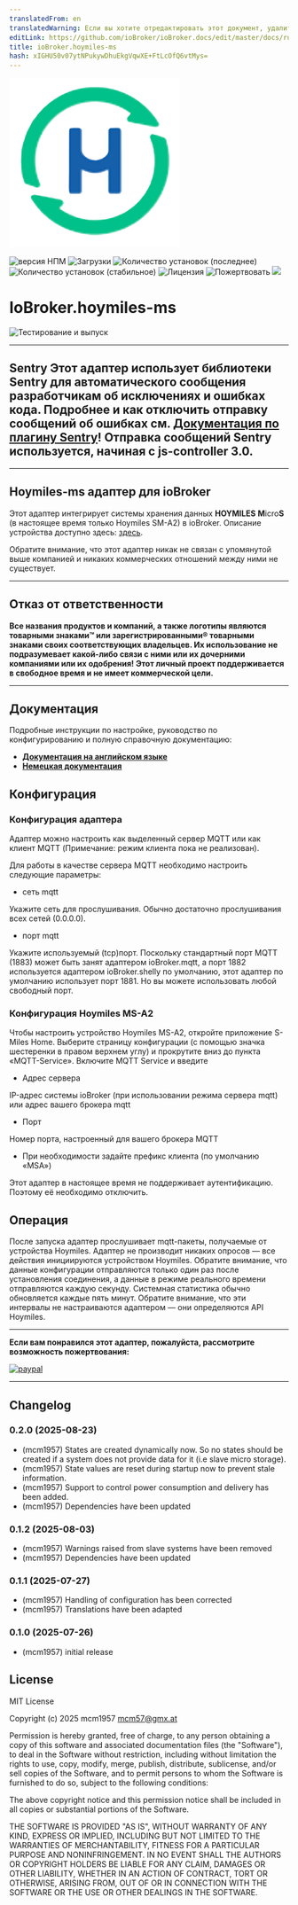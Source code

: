 ```yaml
---
translatedFrom: en
translatedWarning: Если вы хотите отредактировать этот документ, удалите поле «translationFrom», в противном случае этот документ будет снова автоматически переведен
editLink: https://github.com/ioBroker/ioBroker.docs/edit/master/docs/ru/adapterref/iobroker.hoymiles-ms/README.md
title: ioBroker.hoymiles-ms
hash: xIGHU50v07ytNPukywDhuEkgVqwXE+FtLcOfQ6vtMys=
---
```

![Логотип](../../../en/adapterref/iobroker.hoymiles-ms/admin/hoymiles-ms.png)

![версия НПМ](http://img.shields.io/npm/v/iobroker.hoymiles-ms.svg)
![Загрузки](https://img.shields.io/npm/dm/iobroker.hoymiles-ms.svg)
![Количество установок (последнее)](http://iobroker.live/badges/hoymiles-ms-installed.svg)
![Количество установок (стабильное)](http://iobroker.live/badges/hoymiles-ms-stable.svg)
![Лицензия](https://img.shields.io/github/license/mcm4iob/ioBroker.hoymiles-ms?style=flat)
![Пожертвовать](https://img.shields.io/badge/paypal-donate%20|%20spenden-blue.svg)
![](https://img.shields.io/static/v1?label=Sponsor&message=%E2%9D%A4&logo=GitHub&color=%23fe8e86)

# IoBroker.hoymiles-ms
![Тестирование и выпуск](https://github.com/mcm4iob/ioBroker.hoymiles-ms/workflows/Test%20and%20Release/badge.svg)

**************************************************************************************************************

## Sentry **Этот адаптер использует библиотеки Sentry для автоматического сообщения разработчикам об исключениях и ошибках кода.** Подробнее и как отключить отправку сообщений об ошибках см. [Документация по плагину Sentry](https://github.com/ioBroker/plugin-sentry#plugin-sentry)! Отправка сообщений Sentry используется, начиная с js-controller 3.0.
**************************************************************************************************************

## Hoymiles-ms адаптер для ioBroker
Этот адаптер интегрирует системы хранения данных **HOYMILES** **M**icro**S** (в настоящее время только Hoymiles SM-A2) в ioBroker. Описание устройства доступно здесь: [здесь](https://www.hoymiles.com/de/products/micro-storage).

Обратите внимание, что этот адаптер никак не связан с упомянутой выше компанией и никаких коммерческих отношений между ними не существует.

**************************************************************************************************************

## Отказ от ответственности
**Все названия продуктов и компаний, а также логотипы являются товарными знаками™ или зарегистрированными® товарными знаками своих соответствующих владельцев. Их использование не подразумевает какой-либо связи с ними или их дочерними компаниями или их одобрения! Этот личный проект поддерживается в свободное время и не имеет коммерческой цели.**

**************************************************************************************************************

## Документация
Подробные инструкции по настройке, руководство по конфигурированию и полную справочную документацию:

- **[Документация на английском языке](doc/en/DOCUMENTATION_en.md)**
- **[Немецкая документация](doc/de/DOCUMENTATION_de.md)**

## Конфигурация
### Конфигурация адаптера
Адаптер можно настроить как выделенный сервер MQTT или как клиент MQTT (Примечание: режим клиента пока не реализован).

Для работы в качестве сервера MQTT необходимо настроить следующие параметры:

- сеть mqtt

Укажите сеть для прослушивания. Обычно достаточно прослушивания всех сетей (0.0.0.0).

- порт mqtt

Укажите используемый (tcp)порт. Поскольку стандартный порт MQTT (1883) может быть занят адаптером ioBroker.mqtt, а порт 1882 используется адаптером ioBroker.shelly по умолчанию, этот адаптер по умолчанию использует порт 1881. Но вы можете использовать любой свободный порт.

### Конфигурация Hoymiles MS-A2
Чтобы настроить устройство Hoymiles MS-A2, откройте приложение S-Miles Home. Выберите страницу конфигурации (с помощью значка шестеренки в правом верхнем углу) и прокрутите вниз до пункта «MQTT-Service». Включите MQTT Service и введите

- Адрес сервера

IP-адрес системы ioBroker (при использовании режима сервера mqtt) или адрес вашего брокера mqtt

- Порт

Номер порта, настроенный для вашего брокера MQTT

- При необходимости задайте префикс клиента (по умолчанию «MSA»)

Этот адаптер в настоящее время не поддерживает аутентификацию. Поэтому её необходимо отключить.

## Операция
После запуска адаптер прослушивает mqtt-пакеты, получаемые от устройства Hoymiles. Адаптер не производит никаких опросов — все действия инициируются устройством Hoymiles. Обратите внимание, что данные конфигурации отправляются только один раз после установления соединения, а данные в режиме реального времени отправляются каждую секунду. Системная статистика обычно обновляется каждые пять минут. Обратите внимание, что эти интервалы не настраиваются адаптером — они определяются API Hoymiles.

**************************************************************************************************************

**Если вам понравился этот адаптер, пожалуйста, рассмотрите возможность пожертвования:**

[![paypal](https://www.paypalobjects.com/en_US/DK/i/btn/btn_donateCC_LG.gif)](https://paypal.me/mcm1957atIoBroker)

**************************************************************************************************************

## Changelog
<!--
    Placeholder for the next version (at the beginning of the line):
    ### **WORK IN PROGRESS**
-->
### 0.2.0 (2025-08-23)
* (mcm1957) States are created dynamically now. So no states should be created if a system does not provide data for it (i.e slave micro storage).
* (mcm1957) State values are reset during startup now to prevent stale information.
* (mcm1957) Support to control power consumption and delivery has been added.
* (mcm1957) Dependencies have been updated

### 0.1.2 (2025-08-03)
* (mcm1957) Warnings raised from slave systems have been removed
* (mcm1957) Dependencies have been updated

### 0.1.1 (2025-07-27)
* (mcm1957) Handling of configuration has been corrected
* (mcm1957) Translations have been adapted

### 0.1.0 (2025-07-26)
* (mcm1957) initial release

## License
MIT License

Copyright (c) 2025 mcm1957 <mcm57@gmx.at>

Permission is hereby granted, free of charge, to any person obtaining a copy
of this software and associated documentation files (the "Software"), to deal
in the Software without restriction, including without limitation the rights
to use, copy, modify, merge, publish, distribute, sublicense, and/or sell
copies of the Software, and to permit persons to whom the Software is
furnished to do so, subject to the following conditions:

The above copyright notice and this permission notice shall be included in all
copies or substantial portions of the Software.

THE SOFTWARE IS PROVIDED "AS IS", WITHOUT WARRANTY OF ANY KIND, EXPRESS OR
IMPLIED, INCLUDING BUT NOT LIMITED TO THE WARRANTIES OF MERCHANTABILITY,
FITNESS FOR A PARTICULAR PURPOSE AND NONINFRINGEMENT. IN NO EVENT SHALL THE
AUTHORS OR COPYRIGHT HOLDERS BE LIABLE FOR ANY CLAIM, DAMAGES OR OTHER
LIABILITY, WHETHER IN AN ACTION OF CONTRACT, TORT OR OTHERWISE, ARISING FROM,
OUT OF OR IN CONNECTION WITH THE SOFTWARE OR THE USE OR OTHER DEALINGS IN THE
SOFTWARE.
